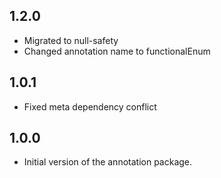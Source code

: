 ## 1.2.0

- Migrated to null-safety
- Changed annotation name to functionalEnum

## 1.0.1

- Fixed meta dependency conflict

## 1.0.0

- Initial version of the annotation package.
